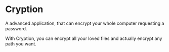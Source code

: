 # Cryption
A advanced application, that can encrypt your whole computer requesting a password.

With Cryption, you can encrypt all your loved files and actually encrypt any path you want.

